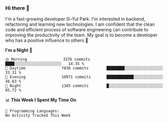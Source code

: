 ### Hi there 👋


I'm a fast-growing developer Si-Yul Park. I'm interested in backend, refactoring and learning new technologies. I am confident that the clean code and efficient process of software engineering can contribute to improving the productivity of the team. My goal is to become a developer who has a positive influence to others 🔭

<!--START_SECTION:waka-->
**I'm a Night 🦉** 

```text
🌞 Morning                3376 commits        ████░░░░░░░░░░░░░░░░░░░░░   14.35 % 
🌆 Daytime                7838 commits        ████████░░░░░░░░░░░░░░░░░   33.31 % 
🌃 Evening                10971 commits       ████████████░░░░░░░░░░░░░   46.63 % 
🌙 Night                  1345 commits        █░░░░░░░░░░░░░░░░░░░░░░░░   05.72 % 
```


📊 **This Week I Spent My Time On** 

```text
💬 Programming Languages: 
No Activity Tracked This Week
```


<!--END_SECTION:waka-->
